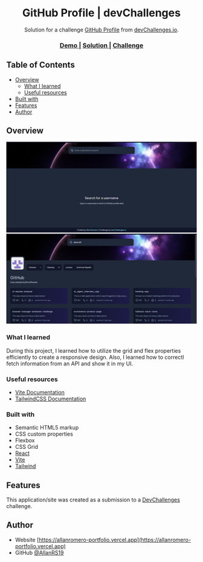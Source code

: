 <!-- Please update value in the {}  -->

<h1 align="center">GitHub Profile | devChallenges</h1>

<div align="center">
   Solution for a challenge <a href="https://devchallenges.io/challenge/github-profile" target="_blank">GitHub Profile</a> from <a href="http://devchallenges.io" target="_blank">devChallenges.io</a>.
</div>

<div align="center">
  <h3>
    <a href="https://github-profile-challenge-two.vercel.app">
      Demo
    </a>
    <span> | </span>
    <a href="https://github.com/AllanRS19/github-profile-challenge">
      Solution
    </a>
    <span> | </span>
    <a href="https://devchallenges.io/challenge/github-profile">
      Challenge
    </a>
  </h3>
</div>

<!-- TABLE OF CONTENTS -->

## Table of Contents

- [Overview](#overview)
  - [What I learned](#what-i-learned)
  - [Useful resources](#useful-resources)
- [Built with](#built-with)
- [Features](#features)
- [Author](#author)

<!-- OVERVIEW -->

## Overview

![screenshot](/public/screenshots/screenshot-1.png)
![screenshot2](/public/screenshots/screenshot-2.png)

### What I learned

During this project, I learned how to utilize the grid and flex properties efficiently to create a responsive design. Also, I learned how to correctl fetch information from an API and show it in my UI.

### Useful resources

- [Vite Documentation](https://vite.dev/guide)
- [TailwindCSS Documentation](https://tailwindcss.com/docs/installation/using-vite)


### Built with

<!-- This section should list any major frameworks that you built your project using. Here are a few examples.-->

- Semantic HTML5 markup
- CSS custom properties
- Flexbox
- CSS Grid
- [React](https://reactjs.org/)
- [Vite](https://vuejs.org/)
- [Tailwind](https://tailwindcss.com/)

## Features

<!-- List the features of your application or follow the template. Don't share the figma file here :) -->

This application/site was created as a submission to a [DevChallenges](https://devchallenges.io/challenges-dashboard) challenge.

## Author

- Website [https://allanromero-portfolio.vercel.app](https://allanromero-portfolio.vercel.app)
- GitHub [@AllanRS19](https://github.com/AllanRS19)